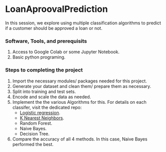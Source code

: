 # LoanAproovalPrediction

In this session, we explore using multiple classification algorithms to predict if a customer should be approved a loan or not.

### Software, Tools, and prerequisits

1. Access to Google Colab or some Jupyter Notebook.
2. Basic python programing.

### Steps to completing the project

1. Import the necessary modules/ packages needed for this project.
2. Generate your dataset and clean them/ prepare them as necessary.
3. Split into training and test sets.
4. Encode and scale the data as needed.
5. Implement the the various Algorithms for this. For details on each classifer, visit the dedicated repo:
   - [Logistic regression](https://github.com/ccibeekeoc42/Basic_Logistic_Regression).
   - [K Nearest Neighbors](https://github.com/ccibeekeoc42/Basic_KNN).
   - Random Forest.
   - Naive Bayes.
   - Decision Tree.
6. Compare the accuracy of all 4 methods. In this case, Naive Bayes performed the best.
